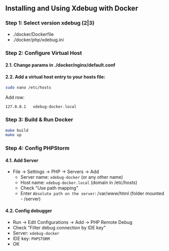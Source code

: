 ## Installing and Using Xdebug with Docker

### Step 1: Select version xdebug (2|3)
- ./docker/Dockerfile
- ./docker/php/xdebug.ini

### Step 2: Configure Virtual Host

#### 2.1. Change params in ./docker/nginx/default.conf

#### 2.2. Add a virtual host entry to your hosts file:

```bash
sudo nano /etc/hosts
```

Add row:
```
127.0.0.1   xdebug-docker.local
```

### Step 3: Build & Run Docker

```bash
make build
make up
```

### Step 4: Config PHPStorm

#### 4.1. Add Server

- File -> Settings -> PHP -> Servers -> Add
   - Server name: `xdebug-docker` (or any other name)
   - Host name: `xdebug-docker.local` (domain in /etc/hosts)
   - Check "Use path mapping"
   - Enter `Absolute path on the server`: /var/www/html (folder mounted - /server)

#### 4.2. Config debugger

- Run -> Edit Configurations -> Add -> PHP Remote Debug
- Check "Filter debug connection by IDE key"
- Server:  `xdebug-docker`
- IDE key: `PHPSTORM`
- OK


